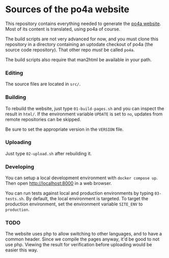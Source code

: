 # Sources of the po4a website

This repository contains everything needed to generate the 
[po4a website](https://po4a.org/). Most of its content
is translated, using po4a of course.

The build scripts are not very advanced for now, and you must clone
this repository in a directory containing an uptodate checkout of po4a
(the source code repository). That other repo *must* be called `po4a`.

The build scripts also require that man2html be available in your path.

### Editing

The source files are located in `src/`.

### Building

To rebuild the website, just type `01-build-pages.sh` and you can
inspect the result in `html/`.  If the environment variable `UPDATE`
is set to `no`, updates from remote repositories can be skipped.

Be sure to set the appropriate version in the `VERSION` file.

### Uploading

Just type `02-upload.sh` after rebuilding it.

### Developing

You can setup a local development environment with `docker compose up`.
Then open <http://localhost:8000> in a web browser.

You can run tests against local and production environments by typing
`03-tests.sh`.  By default, the local environment is targeted.  To
target the production environment, set the environment variable
`SITE_ENV` to `production`.

### TODO

The website uses php to allow switching to other languages, and to
have a common header. Since we compile the pages anyway, it'd be good
to not use php. Viewing the result for verification before uploading
would be easier this way.
